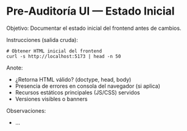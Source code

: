# Pre-Auditoría UI — Estado Inicial

Objetivo: Documentar el estado inicial del frontend antes de cambios.

Instrucciones (salida cruda):
```
# Obtener HTML inicial del frontend
curl -s http://localhost:5173 | head -n 50
```

Anote:
- ¿Retorna HTML válido? (doctype, head, body)
- Presencia de errores en consola del navegador (si aplica)
- Recursos estáticos principales (JS/CSS) servidos
- Versiones visibles o banners

Observaciones:
- ...

